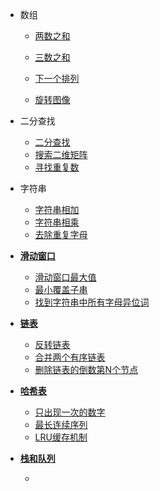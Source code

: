 * 数组

  - [两数之和](algorithm/arrays/TwoSum)

  - [三数之和](algorithm/arrays/ThreeSum)

  - [下一个排列](algorithm/arrays/NextPermutation)

  - [旋转图像](algorithm/arrays/Rotate)

* 二分查找
  * [二分查找](algorithm/binary_search/BinarySearch)
  * [搜索二维矩阵](algorithm/binary_search/SearchMatrix)
  * [寻找重复数](algorithm/binary_search/FindDuplicate)
* 字符串
  * [字符串相加](algorithm/strings/AddStrings)
  * [字符串相乘](algorithm/strings/Multiply)
  * [去除重复字母](algorithm/strings/RemoveDuplicateLetters)
* [**滑动窗口**](algorithm/sliding_window/SlidingWindow)
  * [滑动窗口最大值](algorithm/sliding_window/MaxSlidingWindow)
  * [最小覆盖子串](algorithm/sliding_window/MinWindow)
  * [找到字符串中所有字母异位词](algorithm/sliding_window/FindAnagrams)
* [**链表**](algorithm/linked_list/linked_list)
  * [反转链表](algorithm/linked_list/ReverseList)
  * [合并两个有序链表](algorithm/linked_list/MergeTwoLists)
  * [删除链表的倒数第N个节点](algorithm/linked_list/RemoveNthFromEnd)
* [**哈希表**](algorithm/hash_table/hash_table)
  * [只出现一次的数字](algorithm/hash_table/SingleNumber)
  * [最长连续序列](algorithm/hash_table/LongestConsecutive)
  * [LRU缓存机制](algorithm/hash_table/LRUCache)
* [**栈和队列**](algorithm/stack_queue/stack_queue)
  * []()

